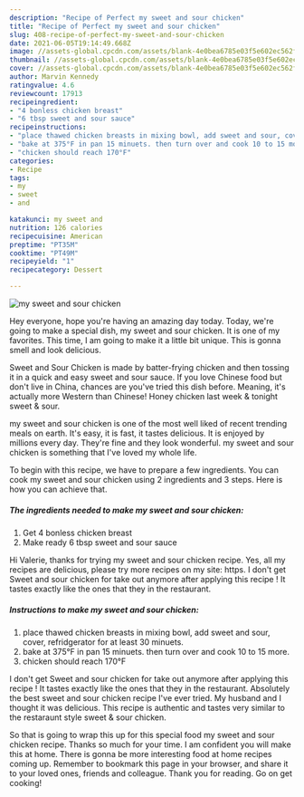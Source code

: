 ```yaml
---
description: "Recipe of Perfect my sweet and sour chicken"
title: "Recipe of Perfect my sweet and sour chicken"
slug: 408-recipe-of-perfect-my-sweet-and-sour-chicken
date: 2021-06-05T19:14:49.668Z
image: //assets-global.cpcdn.com/assets/blank-4e0bea6785e03f5e602ec562f230caae08da540cada707380b4fe1bbebba43da.png
thumbnail: //assets-global.cpcdn.com/assets/blank-4e0bea6785e03f5e602ec562f230caae08da540cada707380b4fe1bbebba43da.png
cover: //assets-global.cpcdn.com/assets/blank-4e0bea6785e03f5e602ec562f230caae08da540cada707380b4fe1bbebba43da.png
author: Marvin Kennedy
ratingvalue: 4.6
reviewcount: 17913
recipeingredient:
- "4 bonless chicken breast"
- "6 tbsp sweet and sour sauce"
recipeinstructions:
- "place thawed chicken breasts in mixing bowl, add sweet and sour, cover, refridgerator for at least 30 minuets."
- "bake at 375°F in pan 15 minuets. then turn over and cook 10 to 15 more."
- "chicken should reach 170°F"
categories:
- Recipe
tags:
- my
- sweet
- and

katakunci: my sweet and 
nutrition: 126 calories
recipecuisine: American
preptime: "PT35M"
cooktime: "PT49M"
recipeyield: "1"
recipecategory: Dessert

---
```



![my sweet and sour chicken](//assets-global.cpcdn.com/assets/blank-4e0bea6785e03f5e602ec562f230caae08da540cada707380b4fe1bbebba43da.png)

Hey everyone, hope you're having an amazing day today. Today, we're going to make a special dish, my sweet and sour chicken. It is one of my favorites. This time, I am going to make it a little bit unique. This is gonna smell and look delicious.

Sweet and Sour Chicken is made by batter-frying chicken and then tossing it in a quick and easy sweet and sour sauce. If you love Chinese food but don&#39;t live in China, chances are you&#39;ve tried this dish before. Meaning, it&#39;s actually more Western than Chinese! Honey chicken last week &amp; tonight sweet &amp; sour.

my sweet and sour chicken is one of the most well liked of recent trending meals on earth. It's easy, it is fast, it tastes delicious. It is enjoyed by millions every day. They're fine and they look wonderful. my sweet and sour chicken is something that I've loved my whole life.


To begin with this recipe, we have to prepare a few ingredients. You can cook my sweet and sour chicken using 2 ingredients and 3 steps. Here is how you can achieve that.

<!--inarticleads1-->

##### The ingredients needed to make my sweet and sour chicken:

1. Get 4 bonless chicken breast
1. Make ready 6 tbsp sweet and sour sauce


Hi Valerie, thanks for trying my sweet and sour chicken recipe. Yes, all my recipes are delicious, please try more recipes on my site: https. I don&#39;t get Sweet and sour chicken for take out anymore after applying this recipe ! It tastes exactly like the ones that they in the restaurant. 

<!--inarticleads2-->

##### Instructions to make my sweet and sour chicken:

1. place thawed chicken breasts in mixing bowl, add sweet and sour, cover, refridgerator for at least 30 minuets.
1. bake at 375°F in pan 15 minuets. then turn over and cook 10 to 15 more.
1. chicken should reach 170°F


I don&#39;t get Sweet and sour chicken for take out anymore after applying this recipe ! It tastes exactly like the ones that they in the restaurant. Absolutely the best sweet and sour chicken recipe I&#39;ve ever tried. My husband and I thought it was delicious. This recipe is authentic and tastes very similar to the restaraunt style sweet &amp; sour chicken. 

So that is going to wrap this up for this special food my sweet and sour chicken recipe. Thanks so much for your time. I am confident you will make this at home. There is gonna be more interesting food at home recipes coming up. Remember to bookmark this page in your browser, and share it to your loved ones, friends and colleague. Thank you for reading. Go on get cooking!
